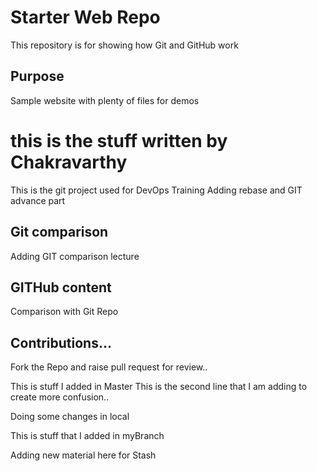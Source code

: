 # Starter Web Repo

This repository is for showing how Git and GitHub work

## Purpose

Sample website with plenty of files for demos

# this is the stuff written by Chakravarthy
This is the git project used for DevOps Training
Adding rebase and GIT advance part

## Git comparison
Adding GIT comparison lecture

## GITHub content
Comparison with Git Repo

## Contributions...
Fork the Repo and raise pull request for review..


This is stuff I added in Master
This is the second line that I am adding to create more confusion..

Doing some changes in local

This is stuff that I added in myBranch

Adding new material here for Stash 